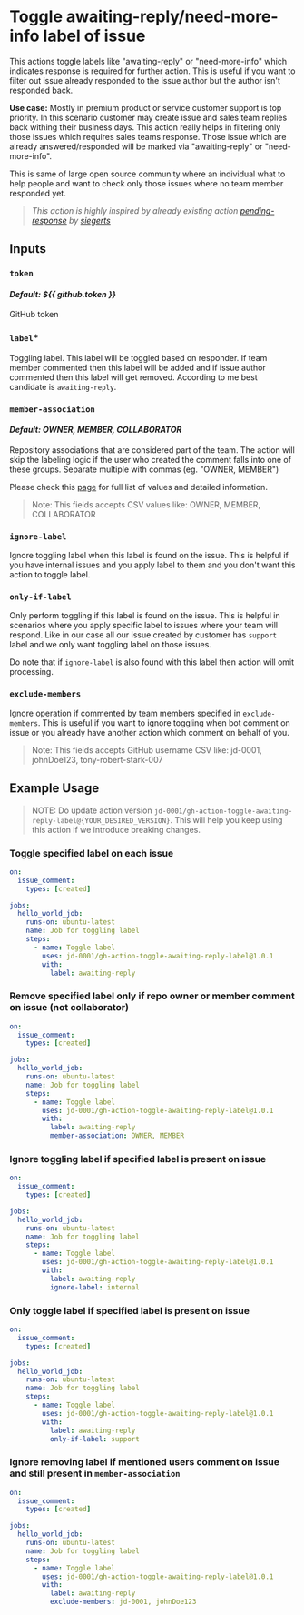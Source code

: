 # Toggle awaiting-reply/need-more-info label of issue

This actions toggle labels like "awaiting-reply" or "need-more-info" which indicates response is required for further action. This is useful if you want to filter out issue already responded to the issue author but the author isn't responded back.

**Use case:**
Mostly in premium product or service customer support is top priority. In this scenario customer may create issue and sales team replies back withing their business days. This action really helps in filtering only those issues which requires sales teams response. Those issue which are already answered/responded will be marked via "awaiting-reply" or "need-more-info".

This is same of large open source community where an individual what to help people and want to check only those issues where no team member responded yet.

> *This action is highly inspired by already existing action [pending-response](https://github.com/siegerts/pending-response) by [siegerts](https://github.com/siegerts)*

## Inputs

### `token`

#### *Default: ${{ github.token }}*

GitHub token

### `label`*

Toggling label. This label will be toggled based on responder. If team member commented then this label will be added and if issue author commented then this label will get removed. According to me best candidate is `awaiting-reply`.

### `member-association`

#### *Default: OWNER, MEMBER, COLLABORATOR*

Repository associations that are considered part of the team. The action will skip the labeling logic if the user who created the comment falls into one of these groups. Separate multiple with commas (eg. "OWNER, MEMBER")

Please check this [page](https://docs.github.com/en/graphql/reference/enums#commentauthorassociation) for full list of values and detailed information.

> Note: This fields accepts CSV values like: OWNER, MEMBER, COLLABORATOR

### `ignore-label`

Ignore toggling label when this label is found on the issue. This is helpful if you have internal issues and you apply label to them and you don't want this action to toggle label.

### `only-if-label`

Only perform toggling if this label is found on the issue. This is helpful in scenarios where you apply specific label to issues where your team will respond. Like in our case all our issue created by customer has `support` label and we only want toggling label on those issues.

Do note that if `ignore-label` is also found with this label then action will omit processing.

### `exclude-members`

Ignore operation if commented by team members specified in `exclude-members`. This is useful if you want to ignore toggling when bot comment on issue or you already have another action which comment on behalf of you.

> Note: This fields accepts GitHub username CSV like: jd-0001, johnDoe123, tony-robert-stark-007

## Example Usage

> NOTE: Do update action version `jd-0001/gh-action-toggle-awaiting-reply-label@{YOUR_DESIRED_VERSION}`. This will help you keep using this action if we introduce breaking changes.

### Toggle specified label on each issue

```yml
on:
  issue_comment:
    types: [created]

jobs:
  hello_world_job:
    runs-on: ubuntu-latest
    name: Job for toggling label
    steps:
      - name: Toggle label
        uses: jd-0001/gh-action-toggle-awaiting-reply-label@1.0.1
        with:
          label: awaiting-reply
```

### Remove specified label only if repo owner or member comment on issue (not collaborator)

```yml
on:
  issue_comment:
    types: [created]

jobs:
  hello_world_job:
    runs-on: ubuntu-latest
    name: Job for toggling label
    steps:
      - name: Toggle label
        uses: jd-0001/gh-action-toggle-awaiting-reply-label@1.0.1
        with:
          label: awaiting-reply
          member-association: OWNER, MEMBER
```

### Ignore toggling label if specified label is present on issue

```yml
on:
  issue_comment:
    types: [created]

jobs:
  hello_world_job:
    runs-on: ubuntu-latest
    name: Job for toggling label
    steps:
      - name: Toggle label
        uses: jd-0001/gh-action-toggle-awaiting-reply-label@1.0.1
        with:
          label: awaiting-reply
          ignore-label: internal
```

### Only toggle label if specified label is present on issue

```yml
on:
  issue_comment:
    types: [created]

jobs:
  hello_world_job:
    runs-on: ubuntu-latest
    name: Job for toggling label
    steps:
      - name: Toggle label
        uses: jd-0001/gh-action-toggle-awaiting-reply-label@1.0.1
        with:
          label: awaiting-reply
          only-if-label: support
```

### Ignore removing label if mentioned users comment on issue and still present in `member-association`

```yml
on:
  issue_comment:
    types: [created]

jobs:
  hello_world_job:
    runs-on: ubuntu-latest
    name: Job for toggling label
    steps:
      - name: Toggle label
        uses: jd-0001/gh-action-toggle-awaiting-reply-label@1.0.1
        with:
          label: awaiting-reply
          exclude-members: jd-0001, johnDoe123
```
